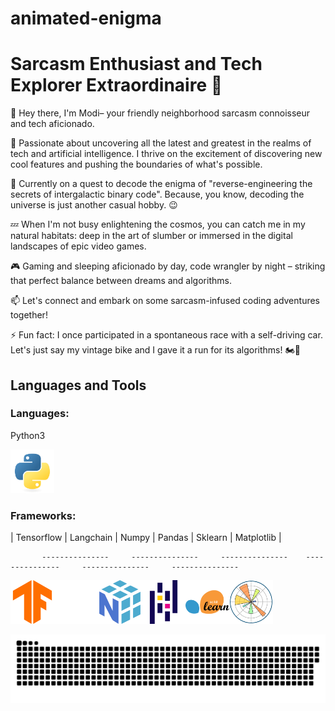# animated-enigma
# Sarcasm Enthusiast and Tech Explorer Extraordinaire 🚀

👋 Hey there, I'm Modi– your friendly neighborhood sarcasm connoisseur and tech aficionado.

🤖 Passionate about uncovering all the latest and greatest in the realms of tech and artificial intelligence. I thrive on the excitement of discovering new cool features and pushing the boundaries of what's possible.

🌌 Currently on a quest to decode the enigma of  "reverse-engineering the secrets of intergalactic binary code". Because, you know, decoding the universe is just another casual hobby. 😉

💤 When I'm not busy enlightening the cosmos, you can catch me in my natural habitats: deep in the art of slumber or immersed in the digital landscapes of epic video games.

🎮 Gaming and sleeping aficionado by day, code wrangler by night – striking that perfect balance between dreams and algorithms.

📫 Let's connect and embark on some sarcasm-infused coding adventures together!

⚡ Fun fact: I once participated in a spontaneous race with a self-driving car. Let's just say my vintage bike and I gave it a run for its algorithms! 🏍️🤖




## Languages and Tools 
<div>

### Languages:

  Python3 


<img src=".github/workflows/python-original.svg" title="Python"  alt="Python" width="70" height="70"/>


### Frameworks:

<div>
        |    Tensorflow     |    Langchain      |      Numpy       |      Pandas      |      Sklearn      |     Matplotlib   |
  
           ---------------     ---------------     ---------------    ---------------     ---------------     ---------------



   
<img src=".github/workflows/tensorflow-original.svg" title="TensorFlow"  alt="TensorFlow" width="70" height="70"/><img src=".github/workflows/logo-light.svg" title="LangChain"  alt="LangChain" width="70" height="70"/><img src=".github/workflows/numpy-original.svg" title="Numpy" alt="Numpy" width="70" height="70"/><img src=".github/workflows/pandas-original.svg" title="Pandas" alt="Pandas" width="70" height="70"/><img src=".github/workflows/scikitlearn-original.svg" title="sklearn" alt="sklearn" width="70" height="70"/><img src=".github/workflows/matplotlib-original.svg" title="Matplotlib" alt="Matplotlib" width="70" height="70"/>
</div>

</div>


<p align="center">
 <img width="1000" src=".github/workflows/main.svg" alt="snake"/>
</p>
